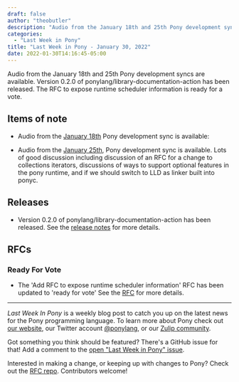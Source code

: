 ```yaml
---
draft: false
author: "theobutler"
description: "Audio from the January 18th and 25th Pony development syncs are available. Version 0.2.0 of ponylang/library-documentation-action has been released. The RFC to expose runtime scheduler information is ready for a vote."
categories:
  - "Last Week in Pony"
title: "Last Week in Pony - January 30, 2022"
date: 2022-01-30T14:16:45-05:00
---
```


Audio from the January 18th and 25th Pony development syncs are available. Version 0.2.0 of ponylang/library-documentation-action has been released. The RFC to expose runtime scheduler information is ready for a vote.

<!-- more -->

## Items of note

- Audio from the [January 18th](https://sync-recordings.ponylang.io/r/2022-01-18.m4a) Pony development sync is available:

- Audio from the [January 25th](https://sync-recordings.ponylang.io/r/2022-01-25.m4a), Pony development sync is available.
Lots of good discussion including discussion of an RFC for a change to collections iterators, discussions of ways to support optional features in the pony runtime, and if we should switch to LLD as linker built into ponyc.

## Releases

- Version 0.2.0 of ponylang/library-documentation-action has been released.
See the [release notes](https://github.com/ponylang/library-documentation-action/releases/tag/0.2.0) for more details.

## RFCs

### Ready For Vote

- The 'Add RFC to expose runtime scheduler information' RFC has been updated to 'ready for vote'
See the [RFC](https://github.com/ponylang/rfcs/pull/194) for more details.

---

_Last Week In Pony_ is a weekly blog post to catch you up on the latest news for the Pony programming language. To learn more about Pony check out [our website](https://ponylang.io), our Twitter account [@ponylang](https://twitter.com/ponylang), or our [Zulip community](https://ponylang.zulipchat.com).

Got something you think should be featured? There's a GitHub issue for that! Add a comment to the [open "Last Week in Pony" issue](https://github.com/ponylang/ponylang.github.io/issues?q=is%3Aissue+is%3Aopen+label%3Alast-week-in-pony).

Interested in making a change, or keeping up with changes to Pony? Check out the [RFC repo](https://github.com/ponylang/rfcs). Contributors welcome!
